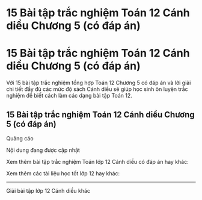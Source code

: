 # 15 Bài tập trắc nghiệm Toán 12 Cánh diều Chương 5 (có đáp án)

# 15 Bài tập trắc nghiệm Toán 12 Cánh diều Chương 5 (có đáp án)

Với 15 bài tập trắc nghiệm tổng hợp Toán 12 Chương 5 có đáp án và lời giải chi tiết đầy đủ các mức độ sách Cánh diều sẽ giúp học sinh ôn luyện trắc nghiệm để biết cách làm các dạng bài tập Toán 12.

## 15 Bài tập trắc nghiệm Toán 12 Cánh diều Chương 5 (có đáp án)

Quảng cáo

Nội dung đang được cập nhật

Xem thêm bài tập trắc nghiệm Toán lớp 12 Cánh diều có đáp án hay khác:

Xem thêm các tài liệu học tốt lớp 12 hay khác:

* * *

Giải bài tập lớp 12 Cánh diều khác
